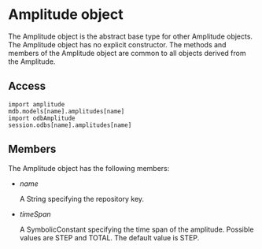 # Amplitude object

The Amplitude object is the abstract base type for other Amplitude objects. The Amplitude object has no explicit constructor. The methods and members of the Amplitude object are common to all objects derived from the Amplitude.

## Access

```
import amplitude
mdb.models[name].amplitudes[name]
import odbAmplitude
session.odbs[name].amplitudes[name]
```

## Members

The Amplitude object has the following members:

- *name*

  A String specifying the repository key.

- *timeSpan*

  A SymbolicConstant specifying the time span of the amplitude. Possible values are STEP and TOTAL. The default value is STEP.